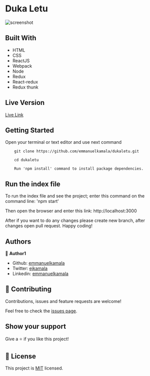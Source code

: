 # Duka Letu


![screenshot](./public/images/dukaletu.png)

## Built With

- HTML
- CSS
- ReactJS
- Webpack
- Node
- Redux
- React-redux
- Redux thunk


## Live Version

[Live Link](live.com/)


## Getting Started

Open your terminal or text editor and use next command

        git clone https://github.com/emmanuelkamala/dukaletu.git

        cd dukaletu

        Run 'npm install' command to install package dependencies.

## Run the index file

To run the index file and see the project; enter this command on the command line:
'npm start'

Then open the browser and enter this link:
http://localhost:3000

After if you want to do any changes please create new branch, after changes open pull request.
Happy coding! 



## Authors


👤 **Author1**

- Github: [emmanuelkamala](https://github.com/emmanuelkamala)
- Twitter: [ejkamala](https://twitter.com/ejkamala)
- Linkedin: [emmanuelkamala](https://linkedin.com/in/emmanuelkamala)

## 🤝 Contributing

Contributions, issues and feature requests are welcome!

Feel free to check the [issues page](issues/).

## Show your support

Give a ⭐️ if you like this project!


## 📝 License

This project is [MIT](lic.url) licensed.
